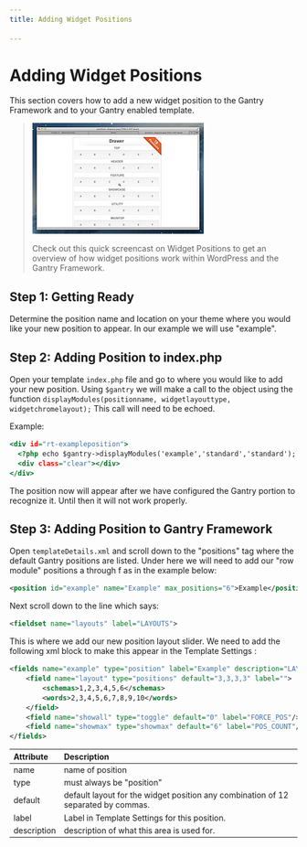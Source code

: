 ```yaml
---
title: Adding Widget Positions

---
```


Adding Widget Positions
=======================
This section covers how to add a new widget position to the Gantry Framework and to your Gantry enabled template.

> [![](../assets/g4-module-positions.jpg)](http://youtube.com/embed/snZSUSWMnpM)
>
> Check out this quick screencast on Widget Positions to get an overview of how widget positions work within WordPress and the Gantry Framework.


Step 1: Getting Ready
---------------------
Determine the position name and location on your theme where you would like your new position to appear. In our example we will use "example".


Step 2: Adding Position to index.php
------------------------------------
Open your template `index.php` file and go to where you would like to add your new position. Using `$gantry` we will make a call to the object using the function `displayModules(positionname, widgetlayouttype, widgetchromelayout);` This call will need to be echoed.

Example:

~~~ .html
<div id="rt-exampleposition">
  <?php echo $gantry->displayModules('example','standard','standard'); ?>
  <div class="clear"></div>
</div>
~~~

The position now will appear after we have configured the Gantry portion to recognize it. Until then it will not work properly.


Step 3: Adding Position to Gantry Framework
-------------------------------------------
Open `templateDetails.xml` and scroll down to the "positions" tag where the default Gantry positions are listed. Under here we will need to add our "row module" positions a through f as in the example below:

~~~ .xml
<position id="example" name="Example" max_positions="6">Example</position>
~~~

Next scroll down to the line which says:

~~~ .xml
<fieldset name="layouts" label="LAYOUTS">
~~~

This is where we add our new position layout slider. We need to add the following xml block to make this appear in the Template Settings :

~~~ .xml
<fields name="example" type="position" label="Example" description="LAYOUT_POS_DESC">
    <field name="layout" type="positions" default="3,3,3,3" label="">
        <schemas>1,2,3,4,5,6</schemas>
        <words>2,3,4,5,6,7,8,9,10</words>
    </field>
    <field name="showall" type="toggle" default="0" label="FORCE_POS"/>
    <field name="showmax" type="showmax" default="6" label="POS_COUNT"/>
</fields>
~~~

| Attribute    | Description                                                                       |
|:-------------|:----------------------------------------------------------------------------------|
|        name  | name of position                                                                  |
|        type  | must always be "position"                                                         |
|     default  | default layout for the widget position any combination of 12 separated by commas. |
|       label  | Label in Template Settings for this position.                                     |
| description  | description of what this area is used for.                                        |


